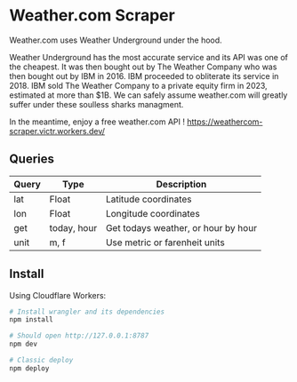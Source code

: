 # Weather.com Scraper

Weather.com uses Weather Underground under the hood.

Weather Underground has the most accurate service and its API was one of the cheapest. It was then bought out by The Weather Company who was then bought out by IBM in 2016. IBM proceeded to obliterate its service in 2018. IBM sold The Weather Company to a private equity firm in 2023, estimated at more than $1B. We can safely assume weather.com will greatly suffer under these soulless sharks managment.

In the meantime, enjoy a free weather.com API !
https://weathercom-scraper.victr.workers.dev/

## Queries

| Query | Type        | Description                         |
| ----- | ----------- | ----------------------------------- |
| lat   | Float       | Latitude coordinates                |
| lon   | Float       | Longitude coordinates               |
| get   | today, hour | Get todays weather, or hour by hour |
| unit  | m, f        | Use metric or farenheit units       |

## Install

Using Cloudflare Workers:

```bash
# Install wrangler and its dependencies
npm install

# Should open http://127.0.0.1:8787
npm dev

# Classic deploy
npm deploy
```
